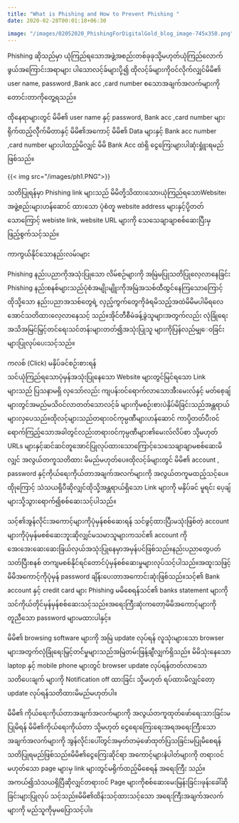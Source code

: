 ```yaml
---
title: "What is Phishing and How to Prevent Phishing "
date: 2020-02-28T00:01:18+06:30

image: "/images/02052020_PhishingForDigitalGold_blog_image-745x350.png"
---
```





Phishing ဆိုသည်မှာ ယုံကြည်ရသောအဖွဲ့အစည်းတစ်ခုခုသို့မဟုတ်ယုံကြည်လောက်ဖွယ်အကြောင်းအရာများ
ပါသောလင့်ခ်များပို့၍ ထိုလင့်ခ်များကို၀င်လိုက်လျှင်မိမိ၏ user name, password ,Bank acc ,card number  စသောအချက်အလက်များကိုတောင်းတာကိုတွေ့ရသည်။
<!--more-->
 ထိုနေရာများတွင် မိမိ၏ user name နှင့် password, Bank acc ,card number များရိုက်ထည့်လိိုက်မိတာနှင့် မိမိ၏အကောင့် မိမိ၏ Data များနှင့် Bank acc number ,card number များပါထည့်မိလျှင် မိမိ Bank Acc ထဲရှိ ငွေကြေးများပါဆုံးရှုူံးရမည် ဖြစ်သည်။

{{< img src="/images/ph1.PNG">}}

သတိပြုရန်မှာ Phishing link များသည် မိမိတို့သိထားသော၊ယုံကြည်ရသောWebsite၊အဖွဲ့စည်းများဟန်ဆောင်
ထားသော ပုံစံတူ website address များနှင့်ပို့တတ်သောကြောင့် webiste link, website URL များကို သေသေချာချာစစ်ဆေးပြီးမှ ဖြည့်စွက်သင့်သည်။

ကာကွယ််နိုင်သောနည်းလမ်းများ 

Phishing နည်းပညာကိုအသုံးပြုသော လိမ်စဉ်များကို အမြဲမပြုသတိပြုလေ့လာ‌နေခြင်း
Phishing နည်းစနစ်များသည်ပုံစံအမျိုးမျိူးကိုအမြဲအသစ်ထီထွင်နေကြသောကြောင့် ထိုသို့သော နည်းပညာအသစ်တွေရဲ့ လှည့်ကွက်တွေကိုခံရမိသည့်အထဲမိမိမပါမိရလေအောင်သတိထားလေ့လာနေသင့်
သည်။အိုင်တီစီမံခန့်ခွဲသူများအတွက်လည်း လုံခြုံရေးအသိအမြင်မြှင့်တင်ရေးသင်တန်းများတတ်၍အသုံးပြုသူ
များကိုပြန်လည်မျှ‌‌ေ၀ခြင်းများပြုလုပ်ပေးသင့်သည်။


ကလစ် (Click) မနှိပ်ခင်စဉ်းစားရန်	
	သင်ယုံကြည်ရသောပုံမှန်အသုံးပြုနေသော  Website များတွင်မြင်ရသော Link များသည် ပြသနာမရှိ
လှသော်လည်း ကျပန်း၀င်‌ရောက်လာသောအီးမေးလ်နှင့် မတ်စေ့ချ် များတွင်အမည်မသိ၀င်လာတတ်သောလင့်ခ်
များကိုမစဉ်းစားပဲနှိပ်မိခြင်းသည်အန္တရာယ်များလှပေသည်။ထိုလင့်များသည်တရား၀င်ကုမ္ပဏီများဟန်ဆောင် ကာပို့တတ်ပီး၀င်ရောက်ကြည့်သောအခါတွင်လည်းတရား၀င်ကုမ္ပဏီများ၏မေးလ်လိပ်စာ သို့မဟုတ် URLs များနှင့်ဆင်ဆင်တူအောင်ပြုလုပ်ထား‌သောကြောင့်သေသေချာချာမစစ်ဆေးမိလျှင် အလွယ်တကူသတိထား မိမည်မဟုတ်ပေ။ထိုလင့်ခ်များတွင် မိမိ၏ account , password နှင့်ကိုယ်ရေးကိုယ်တာအချက်အလက်များကို
အလွယ်တကူမထည့်သင့်ပေ။ထိုုကြောင့် သံသယရှိပီဆိုလျှင်ထိုသို့အန္တရာယ်ရှိသော Link များကို မနှိပ်ခင် မူရင်း
ပေ့ချ်များသို့သွားရောက်၍စစ်ဆေးသင့်ပါသည်။

သင့်၏အွန်လိုင်းအကောင့်များကိုပုံမှန်စစ်ဆေးရန်
	သင်ဖွင့်ထားပြီးမသုံးဖြစ်တဲ့ account များကိုပုံမှန်မစစ်ဆေးဘူးဆိုလျှင်မသမာသူများကသင်၏ account ကိုအေးအေးဆေးဆေးခြယ်လှယ်အသုံးပြုနေမှာအမှန်ပင်ဖြစ်သည်။နည်းပညာတွေပတ်သတ်ပြီးစနစ်
တကျမစစ်နိုင်ရင်တောင်ပုံမှန်စစ်ဆေးမှုများလုပ်သင့်ပါသည်။အထူးသဖြင့်မိမိအကောင့်ကိုပုံမှန် password ချိန်းပေးတာအကောင်းဆုံးဖြစ်သည်။သင့်၏ Bank account နှင့် credit card များ Phishing မမိစေရန်သင်၏ banks statement များကိုသင်ကိုယ်တိုင်မှန်မှန်စစ်ဆေးသင့်သည်။အရေးကြီးဆုံးကတော့မိမိအကောင့်များကို
တူညီသော password များမထားပါနှင့်။


မိမိ၏ browsing software များကို အမြဲ update လုပ်ရန်
	လူသုံးများသော browser များအတွက်လုံခြုံရေးမြှင့်တင််မှုများသည်အမြဲတမ်းဖြန့်ချီလျှက်ရှိသည်။
မိမိသုံးနေသော laptop နှင့် mobile phone များတွင် browser update လုပ်ရန်တတ်လာသောသတိပေးချက်
များကို Notification off  ထားခြင်း သို့မဟုတ် ရပ်ထားမိလျှင်တော့ update လုပ်ရန်သတိထားမိမည်မဟုတ်ပါ။


မိမိ၏ ကိုယ်ရေးကိုယ်တာအချက်အလက်များကို အလွယ်တကူထုတ်ဖော်ရေးသားခြင်းမပြုမိရန်
 	မိမိ၏ကိုယ်ရေးကိုယ်တာ သို့မဟုတ် ငွေရေးကြေးရေးအရအရေးကြီးသော အချက်အလက်များကို အွန်လိုင်းပေါ်တွင်အမှတ်တမဲ့ဖော်ထုတ်ပြသခြင်းမပြုမိစေရန်သတိပြုရမည်ဖြစ်သည်။မိမိ၏ငွေကြေးဆိုင်ရာ
အကောင့်များနံပါတ်များကို တရား၀င်မဟုတ်သော page များမှ link များတွင်မရိုက်ထည့်မိစေရန် အရေးကြီး သည်။အကယ်၍သံသယရှိပြီဆိုလျှင်တရား၀င် Page များကိုစစ်ဆေးမေးမြန်းခြင်း၊ဖုန်းခေါ်ဆိုခြင်းများပြုလုပ် သင့်သည်။မိမိ၏ထိန်းသင့်ထားသင့်သော အရေးကြီးအချက်အလက်များကို မည်သူကိုမှမပြောသင့်ပါ။

